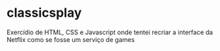 # classicsplay
Exercídio de HTML, CSS e Javascript onde tentei recriar a interface da Netflix como se fosse um serviço de games

